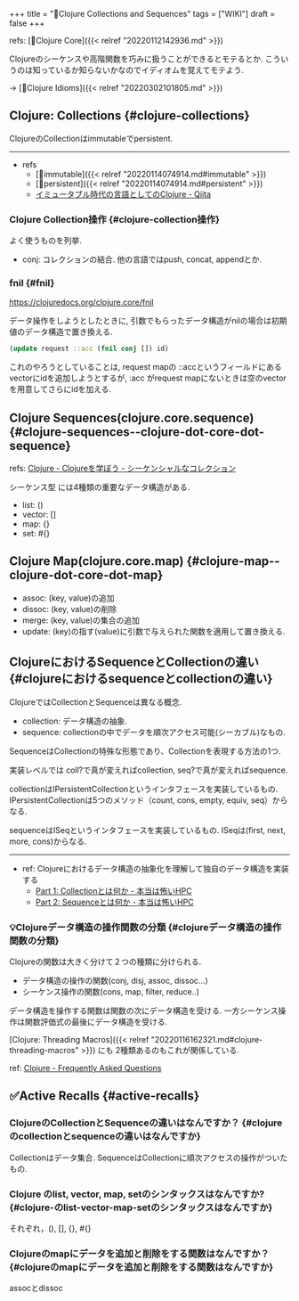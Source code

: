 +++
title = "📝Clojure Collections and Sequences"
tags = ["WIKI"]
draft = false
+++

refs: [📂Clojure Core]({{< relref "20220112142936.md" >}})

Clojureのシーケンスや高階関数を巧みに扱うことができるとモテるとか.
こういうのは知っているか知らないかなのでイディオムを覚えてモテよう.

-&gt; [📝Clojure Idioms]({{< relref "20220302101805.md" >}})


## Clojure: Collections {#clojure-collections}

ClojureのCollectionはimmutableでpersistent.

---

-   refs
    -   [📝immutable]({{< relref "20220114074914.md#immutable" >}})
    -   [📝persistent]({{< relref "20220114074914.md#persistent" >}})
    -   [イミュータブル時代の言語としてのClojure - Qiita](https://qiita.com/kawasima/items/c695e2f4ee079a6debf5)


### Clojure Collection操作 {#clojure-collection操作}

よく使うものを列挙.

-   conj: コレクションの結合. 他の言語ではpush, concat, appendとか.


### fnil {#fnil}

<https://clojuredocs.org/clojure.core/fnil>

データ操作をしようとしたときに,
引数でもらったデータ構造がnilの場合は初期値のデータ構造で置き換える.

```clojure
(update request ::acc (fnil conj []) id)
```

これのやろうとしていることは,
request mapの ::accというフィールドにあるvectorにidを追加しようとするが,
:acc がrequest mapにないときは空のvectorを用意してさらにidを加える.


## Clojure Sequences(clojure.core.sequence) {#clojure-sequences--clojure-dot-core-dot-sequence}

refs: [Clojure - Clojureを学ぼう - シーケンシャルなコレクション](https://japan-clojurians.github.io/clojure-site-ja/guides/learn/sequential_colls)

シーケンス型 には4種類の重要なデータ構造がある.

-   list: ()
-   vector: []
-   map: {}
-   set: #{}


## Clojure Map(clojure.core.map) {#clojure-map--clojure-dot-core-dot-map}

-   assoc: (key, value)の追加
-   dissoc: (key, value)の削除
-   merge: (key, value)の集合の追加
-   update: (key)の指す(value)に引数で与えられた関数を適用して置き換える.


## ClojureにおけるSequenceとCollectionの違い {#clojureにおけるsequenceとcollectionの違い}

ClojureではCollectionとSequenceは異なる概念.

-   collection: データ構造の抽象.
-   sequence: collectionの中でデータを順次アクセス可能(シーカブル)なもの.

SequenceはCollectionの特殊な形態であり、Collectionを表現する方法の1つ.

実装レベルでは coll?で真が変えればcollection, seq?で真が変えればsequence.

collectionはIPersistentCollectionというインタフェースを実装しているもの.
IPersistentCollectionは5つのメソッド（count, cons, empty, equiv, seq）からなる.

sequenceはISeqというインタフェースを実装しているもの.
ISeqは(first, next, more, cons)からなる.

---

-   ref: Clojureにおけるデータ構造の抽象化を理解して独自のデータ構造を実装する
    -   [Part 1: Collectionとは何か - 本当は怖いHPC](https://freak-da.hatenablog.com/entry/2015/08/05/222224)
    -   [Part 2: Sequenceとは何か - 本当は怖いHPC](https://freak-da.hatenablog.com/entry/2015/08/11/180047)


### 💡Clojureデータ構造の操作関数の分類 {#clojureデータ構造の操作関数の分類}

Clojureの関数は大きく分けて２つの種類に分けられる.

-   データ構造の操作の関数(conj, disj, assoc, dissoc...)
-   シーケンス操作の関数(cons, map, filter, reduce..)

データ構造を操作する関数は関数の次にデータ構造を受ける.
一方シーケンス操作は関数評価式の最後にデータ構造を受ける.

[Clojure: Threading Macros]({{< relref "20220116162321.md#clojure-threading-macros" >}}) にも 2種類あるのもこれが関係している.

ref: [Clojure - Frequently Asked Questions](https://clojure.org/guides/faq#seqs_vs_colls)


## ✅Active Recalls {#active-recalls}


### ClojureのCollectionとSequenceの違いはなんですか？ {#clojureのcollectionとsequenceの違いはなんですか}

Collectionはデータ集合.
SequenceはCollectionに順次アクセスの操作がついたもの.


### Clojure のlist, vector, map, setのシンタックスはなんですか? {#clojure-のlist-vector-map-setのシンタックスはなんですか}

それぞれ，(), [], {}, #{}


### Clojureのmapにデータを追加と削除をする関数はなんですか？ {#clojureのmapにデータを追加と削除をする関数はなんですか}

assocとdissoc
